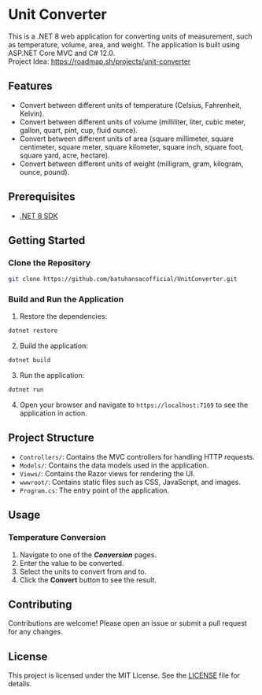 # Unit Converter

This is a .NET 8 web application for converting units of measurement, such as temperature, volume, area, and weight. The application is built using ASP.NET Core MVC and C# 12.0.<br>
Project Idea: https://roadmap.sh/projects/unit-converter

## Features

- Convert between different units of temperature (Celsius, Fahrenheit, Kelvin).
- Convert between different units of volume (milliliter, liter, cubic meter, gallon, quart, pint, cup, fluid ounce).
- Convert between different units of area (square millimeter, square centimeter, square meter, square kilometer, square inch, square foot, square yard, acre, hectare).
- Convert between different units of weight (milligram, gram, kilogram, ounce, pound).

## Prerequisites

- [.NET 8 SDK](https://dotnet.microsoft.com/download/dotnet/8.0)

## Getting Started

### Clone the Repository
```bash
git clone https://github.com/batuhansacofficial/UnitConverter.git
```

### Build and Run the Application

1. Restore the dependencies:
```bash
dotnet restore
```

2. Build the application:
```bash
dotnet build
```

3. Run the application:
```bash
dotnet run
```


4. Open your browser and navigate to `https://localhost:7169` to see the application in action.

## Project Structure

- `Controllers/`: Contains the MVC controllers for handling HTTP requests.
- `Models/`: Contains the data models used in the application.
- `Views/`: Contains the Razor views for rendering the UI.
- `wwwroot/`: Contains static files such as CSS, JavaScript, and images.
- `Program.cs`: The entry point of the application.

## Usage

### Temperature Conversion

1. Navigate to one of the ***Conversion*** pages.
2. Enter the value to be converted.
3. Select the units to convert from and to.
4. Click the **Convert** button to see the result.

## Contributing

Contributions are welcome! Please open an issue or submit a pull request for any changes.

## License

This project is licensed under the MIT License. See the [LICENSE](https://github.com/batuhansacofficial/UnitConverter?tab=MIT-1-ov-file) file for details.
